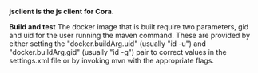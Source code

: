 **jsclient is the js client for Cora.**

**Build and test**
The docker image that is built require two parameters, gid and uid for the user running the maven command. These are provided by either setting the "docker.buildArg.uid" (usually "id -u") and "docker.buildArg.gid" (usually "id -g") pair to correct values in the settings.xml file or by invoking mvn with the appropriate flags.
